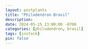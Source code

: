 ```yaml
---
layout: postplants
title: "Philodendron Brasil"
description: 
date: 2024-05-15 13:00:00 -0700
categories: [philodendron, brasil]
tags: [instock]
pin: false
---
```

